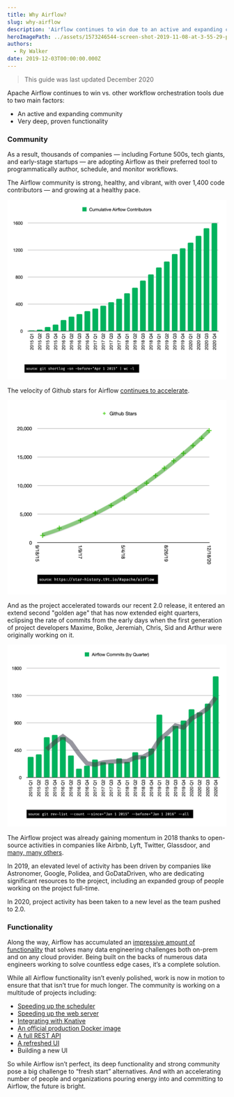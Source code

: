 ```yaml
---
title: Why Airflow?
slug: why-airflow
description: 'Airflow continues to win due to an active and expanding community, and very deep, proven functionality.'
heroImagePath: ../assets/1573246544-screen-shot-2019-11-08-at-3-55-29-pm.jpg
authors:
  - Ry Walker
date: 2019-12-03T00:00:00.000Z
---
```


> This guide was last updated December 2020

Apache Airflow continues to win vs. other workflow orchestration tools due to two main factors:

- An active and expanding community
- Very deep, proven functionality

### Community

As a result, thousands of companies — including Fortune 500s, tech giants, and early-stage startups — are adopting Airflow as their preferred tool to programmatically author, schedule, and monitor workflows.

The Airflow community is strong, healthy, and vibrant, with over 1,400 code contributors — and growing at a healthy pace.

![Airflow Cumulative Contributors](../assets/airflow_cumulative_contributors_12_17_2020.png)


The velocity of Github stars for Airflow [continues to accelerate](https://star-history.t9t.io/#apache/airflow).

![Airflow Github Stars](../assets/airflow_stars_12_17_2020.png)

And as the project accelerated towards our recent 2.0 release, it entered an extend second "golden age" that has now extended eight quarters, eclipsing the rate of commits from the early days when the first generation of project developers Maxime, Bolke, Jeremiah, Chris, Sid and Arthur were originally working on it.

![Airflow Commits By Quarter](../assets/airflow_commits_by_quarter_12_17_2020.png)

The Airflow project was already gaining momentum in 2018 thanks to open-source activities in companies like Airbnb, Lyft, Twitter, Glassdoor, and [many, many others](https://github.com/apache/airflow#who-uses-apache-airflow).

In 2019, an elevated level of activity has been driven by companies like Astronomer, Google, Polidea, and GoDataDriven, who are dedicating significant resources to the project, including an expanded group of people working on the project full-time.

In 2020, project activity has been taken to a new level as the team pushed to 2.0.

### Functionality

Along the way, Airflow has accumulated an [impressive amount of functionality](https://airflow.apache.org/concepts.html) that solves many data engineering challenges both on-prem and on any cloud provider. Being built on the backs of numerous data engineers working to solve countless edge cases, it’s a complete solution.

While all Airflow functionality isn’t evenly polished, work is now in motion to ensure that that isn’t true for much longer. The community is working on a multitude of projects including:

- [Speeding up the scheduler](https://www.astronomer.io/blog/airflow-2-scheduler)
- [Speeding up the web server](https://cwiki.apache.org/confluence/display/AIRFLOW/AIP-24+DAG+Persistence+in+DB+using+JSON+for+Airflow+Webserver+and+%28optional%29+Scheduler)
- [Integrating with Knative](https://github.com/astronomer/airflow/pull/72)
- [An official production Docker image](https://cwiki.apache.org/confluence/display/AIRFLOW/AIP-26+Production-ready+Airflow+Docker+Image+and+helm+chart)
- [A full REST API](https://airflow.apache.org/docs/apache-airflow/stable/stable-rest-api-ref.html)
- [A refreshed UI](https://github.com/apache/airflow/pull/11195)
- Building a new UI

So while Airflow isn’t perfect, its deep functionality and strong community pose a big challenge to “fresh start” alternatives. And with an accelerating number of people and organizations pouring energy into and committing to Airflow, the future is bright.
